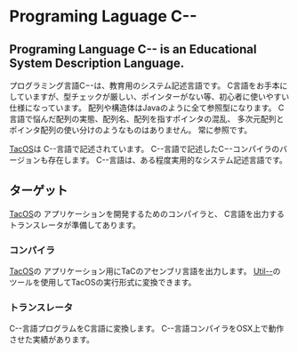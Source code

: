 # Programing Laguage C--
Programing Language C-- is an Educational System Description Language.
---
プログラミング言語C−-は、教育用のシステム記述言語です。
C言語をお手本にしていますが、型チェックが厳しい、ポインターがない等、初心者に使いやすい仕様になっています。
配列や構造体はJavaのように全て参照型になります。
C言語で悩んだ配列の実態、配列名、配列を指すポインタの混乱、
多次元配列とポインタ配列の使い分けのようなものはありません。
常に参照です。

[TacOS](https://github.com/tctsigemura/TacOS/)は
C--言語で記述されています。
C--言語で記述したC−-コンパイラのバージョンも存在します。
C--言語は、ある程度実用的なシステム記述言語です。

## ターゲット
[TacOS](https://github.com/tctsigemura/TacOS/)の
アプリケーションを開発するためのコンパイラと、
C言語を出力するトランスレータが準備してあります。

### コンパイラ
[TacOS](https://github.com/tctsigemura/TacOS/)の
アプリケーション用にTaCのアセンブリ言語を出力します。
[Util--](https://github.com/tctsigemura/Util--)の
ツールを使用してTacOSの実行形式に変換できます。

### トランスレータ
C--言語プログラムをC言語に変換します。
C--言語コンパイラをOSX上で動作させた実績があります。
